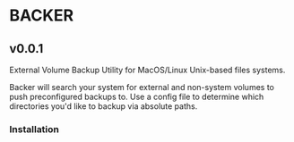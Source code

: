 # BACKER
## v0.0.1

External Volume Backup Utility for MacOS/Linux Unix-based files systems.

Backer will search your system for external and non-system volumes to push preconfigured backups to.  Use a config file to determine which directories you'd like to backup via absolute paths.

### Installation